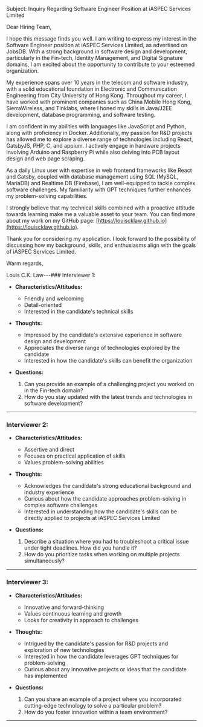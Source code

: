 Subject: Inquiry Regarding Software Engineer Position at iASPEC Services Limited

Dear Hiring Team,

I hope this message finds you well. I am writing to express my interest in the Software Engineer position at iASPEC Services Limited, as advertised on JobsDB. With a strong background in software design and development, particularly in the Fin-tech, Identity Management, and Digital Signature domains, I am excited about the opportunity to contribute to your esteemed organization.

My experience spans over 10 years in the telecom and software industry, with a solid educational foundation in Electronic and Communication Engineering from City University of Hong Kong. Throughout my career, I have worked with prominent companies such as China Mobile Hong Kong, SierraWireless, and Tinklabs, where I honed my skills in Java/J2EE development, database programming, and software testing.

I am confident in my abilities with languages like JavaScript and Python, along with proficiency in Docker. Additionally, my passion for R&D projects has allowed me to explore a diverse range of technologies including React, GatsbyJS, PHP, C, and appium. I actively engage in hardware projects involving Arduino and Raspberry Pi while also delving into PCB layout design and web page scraping.

As a daily Linux user with expertise in web frontend frameworks like React and Gatsby, coupled with database management using SQL (MySQL, MariaDB) and Realtime DB (Firebase), I am well-equipped to tackle complex software challenges. My familiarity with GPT techniques further enhances my problem-solving capabilities.

I strongly believe that my technical skills combined with a proactive attitude towards learning make me a valuable asset to your team. You can find more about my work on my GitHub page: [https://louiscklaw.github.io](https://louiscklaw.github.io).

Thank you for considering my application. I look forward to the possibility of discussing how my background, skills, and enthusiasms align with the goals of iASPEC Services Limited.

Warm regards,

Louis C.K. Law---### Interviewer 1: 
- **Characteristics/Attitudes:** 
  - Friendly and welcoming
  - Detail-oriented
  - Interested in the candidate's technical skills

- **Thoughts:**
  - Impressed by the candidate's extensive experience in software design and development
  - Appreciates the diverse range of technologies explored by the candidate
  - Interested in how the candidate's skills can benefit the organization

- **Questions:**
  1. Can you provide an example of a challenging project you worked on in the Fin-tech domain?
  2. How do you stay updated with the latest trends and technologies in software development?
  
---

### Interviewer 2:
- **Characteristics/Attitudes:** 
  - Assertive and direct
  - Focuses on practical application of skills
  - Values problem-solving abilities
  
- **Thoughts:**
  - Acknowledges the candidate's strong educational background and industry experience
  - Curious about how the candidate approaches problem-solving in complex software challenges
  - Interested in understanding how the candidate's skills can be directly applied to projects at iASPEC Services Limited

- **Questions:**
   1. Describe a situation where you had to troubleshoot a critical issue under tight deadlines. How did you handle it?
   2. How do you prioritize tasks when working on multiple projects simultaneously?

---

### Interviewer 3:
- **Characteristics/Attitudes:** 
   - Innovative and forward-thinking
   - Values continuous learning and growth
   - Looks for creativity in approach to challenges
   
- **Thoughts:**
   - Intrigued by the candidate's passion for R&D projects and exploration of new technologies
   - Interested in how the candidate leverages GPT techniques for problem-solving
   - Curious about any innovative projects or ideas that the candidate has implemented
  
- **Questions:**
    1. Can you share an example of a project where you incorporated cutting-edge technology to solve a particular problem?
    2. How do you foster innovation within a team environment?

---